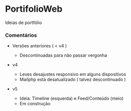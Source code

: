 # PortifolioWeb

Ideias de portfólio

### Comentários

- Versões anteriores ( < v4 )
  - Descontinuadas para não passar vergonha

- v4
  - Leves desajustes responsivo em alguns dispositivos
  - Mailphp está desatualizado ( talvez descontinuado )

- v5
  - Ideia: Timeline (esquerda) e Feed/Conteúdo (meio)
  - Em construção
 

